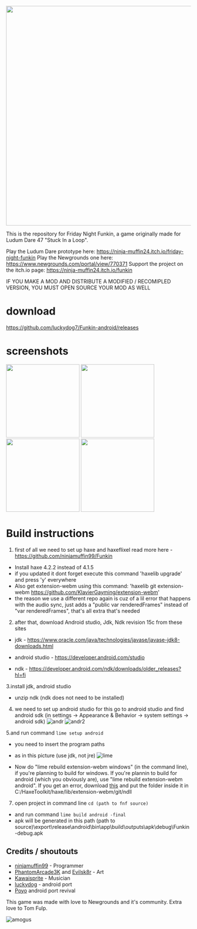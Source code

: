 <p align="center"> 
<img src="https://user-images.githubusercontent.com/59097731/121178442-29003c00-c867-11eb-8851-b07d2c5ca7b6.png" width="600" />
</p>
  
This is the repository for Friday Night Funkin, a game originally made for Ludum Dare 47 "Stuck In a Loop".

Play the Ludum Dare prototype here: https://ninja-muffin24.itch.io/friday-night-funkin
Play the Newgrounds one here: https://www.newgrounds.com/portal/view/770371
Support the project on the itch.io page: https://ninja-muffin24.itch.io/funkin

IF YOU MAKE A MOD AND DISTRIBUTE A MODIFIED / RECOMIPLED VERSION, YOU MUST OPEN SOURCE YOUR MOD AS WELL

# download

https://github.com/luckydog7/Funkin-android/releases



# screenshots
<div>
<img src="https://user-images.githubusercontent.com/59097731/104103630-31eae280-52b4-11eb-90a4-5bdb1b39fc53.jpg" width="200" />
<img src="https://user-images.githubusercontent.com/59097731/104103635-34e5d300-52b4-11eb-96f8-13910580fbc8.jpg" width="200" />
<img src="https://user-images.githubusercontent.com/59097731/104103636-36af9680-52b4-11eb-8740-f7be0c098265.jpg" width="200" />
<img src="https://user-images.githubusercontent.com/59097731/104103637-37e0c380-52b4-11eb-8f84-87892f3e5d85.jpg" width="200" />
</div>

# Build instructions

1. first of all we need to set up haxe and haxeflixel read more here - https://github.com/ninjamuffin99/Funkin

  - Install haxe 4.2.2 instead of 4.1.5
  - if you updated it dont forget execute this command 'haxelib upgrade' and press 'y' everywhere
  - Also get extension-webm using this command: 'haxelib git extension-webm https://github.com/KlavierGayming/extension-webm'
  - the reason we use a different repo again is cuz of a lil error that happens with the audio sync, just adds a "public var renderedFrames" instead of "var renderedFrames", that's all extra that's needed


2. after that, download Android studio, Jdk, Ndk revision 15c from these sites

  - jdk - https://www.oracle.com/java/technologies/javase/javase-jdk8-downloads.html

  - android studio - https://developer.android.com/studio

  - ndk - https://developer.android.com/ndk/downloads/older_releases?hl=fi


3.install jdk, android studio 
  - unzip ndk (ndk does not need to be installed)


4. we need to set up android studio for this go to android studio and find android sdk (in settings -> Appearance & Behavior -> system settings -> android sdk)
![andr](https://user-images.githubusercontent.com/59097731/104179652-44346000-541d-11eb-8ad1-1e4dfae304a8.PNG)
![andr2](https://user-images.githubusercontent.com/59097731/104179943-a9885100-541d-11eb-8f69-7fb5a4bfdd37.PNG)


5.and run command `lime setup android`
  - you need to insert the program paths

  - as in this picture (use jdk, not jre)
![lime](https://user-images.githubusercontent.com/59097731/104179268-9e80f100-541c-11eb-948d-a00d85317b1a.PNG)

  - Now do "lime rebuild extension-webm windows" (in the command line), if you're planning to build for windows. If you're plannin to build for android (which you obviously are), use "lime rebuild extension-webm android". If you get an error, download [this](https://www.mediafire.com/file/8jteungeq2bzc3l/Android.zip/file) and put the folder inside it in C:/HaxeToolkit/haxe/lib/extension-webm/git/ndll


7. open project in command line `cd (path to fnf source)`
  - and run command `lime build android -final`
  - apk will be generated in this path (path to source)\export\release\android\bin\app\build\outputs\apk\debug\Funkin-debug.apk


## Credits / shoutouts

- [ninjamuffin99](https://twitter.com/ninja_muffin99) - Programmer
- [PhantomArcade3K](https://twitter.com/phantomarcade3k) and [Evilsk8r](https://twitter.com/evilsk8r) - Art
- [Kawaisprite](https://twitter.com/kawaisprite) - Musician
- [luckydog](https://github.com/luckydog7) - android port
- [Poyo](https://youtube.com/channel/UCRB_pRbpYPjrUpnQyPUVG5w) android port revival

This game was made with love to Newgrounds and it's community. Extra love to Tom Fulp.


![amogus](https://user-images.githubusercontent.com/59097731/121178490-34ebfe00-c867-11eb-8a42-f2bb37bcca69.png)

